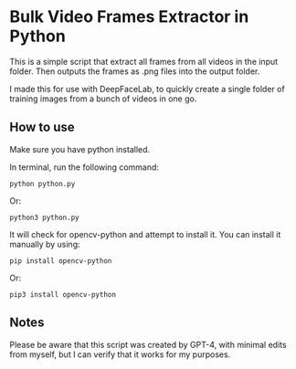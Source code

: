 # Bulk Video Frames Extractor in Python #

This is a simple script that extract all frames from all videos in the input folder.
Then outputs the frames as .png files into the output folder.

I made this for use with DeepFaceLab, to quickly create a single folder of training images from a bunch of videos in one go.

## How to use ##

Make sure you have python installed.

In terminal, run the following command:

```
python python.py
```

Or:

```
python3 python.py
```

It will check for opencv-python and attempt to install it. You can install it manually by using:

```
pip install opencv-python
```

Or:

```
pip3 install opencv-python
```

## Notes ##

Please be aware that this script was created by GPT-4, with minimal edits from myself, but I can verify that it works for my purposes.